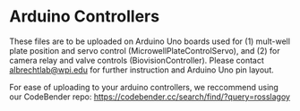 # Arduino Controllers

These files are to be uploaded on Arduino Uno boards used for (1) mult-well plate position and servo control (MicrowellPlateControlServo), and  (2) for camera relay and valve controls (BiovisionController). Please contact albrechtlab@wpi.edu for further instruction and Arduino Uno pin layout.

For ease of uploading to your arduino controllers, we reccommend using our CodeBender repo:
https://codebender.cc/search/find/?query=rosslagoy
